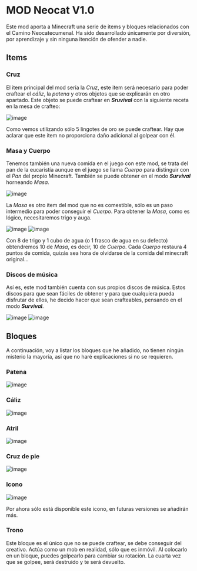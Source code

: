 # MOD Neocat V1.0 #

Este mod aporta a Minecraft una serie de items y bloques relacionados con el Camino Neocatecumenal. Ha sido desarrollado únicamente por diversión, por aprendizaje y sin ninguna itención de ofender a nadie.

## Items ##

### Cruz ###

El item principal del mod sería la _Cruz_, este item será necesario para poder craftear el _cáliz_, la _patena_ y otros objetos que se explicarán en otro apartado. Este objeto se puede craftear en _**Sruvival**_ con la siguiente receta en la mesa de crafteo:

![image](https://user-images.githubusercontent.com/64470097/129489784-c64d464e-ba6d-425d-ae27-786b2c84e1db.png)

Como vemos utilizando sólo 5 lingotes de oro se puede craftear. Hay que aclarar que este item no proporciona daño adicional al golpear con él.

### Masa y Cuerpo ###

Tenemos también una nueva comida en el juego con este mod, se trata del pan de la eucaristía aunque en el juego se llama _Cuerpo_ para distinguir con el _Pan_ del propio Minecraft. También se puede obtener en el modo _**Survival**_ horneando _Masa_.

![image](https://user-images.githubusercontent.com/64470097/129489881-cea81fee-012a-49db-ac0f-95f0dd6f992c.png)

La _Masa_ es otro item del mod que no es comestible, sólo es un paso intermedio para poder conseguir el _Cuerpo_. Para obtener la _Masa_, como es lógico, necesitaremos trigo y auga.

![image](https://user-images.githubusercontent.com/64470097/129489945-bb45885d-898c-4643-87d3-8acff3e51e88.png)
![image](https://user-images.githubusercontent.com/64470097/129490069-7fd94ea2-16e6-48fb-a8a8-9c2e15bdd78f.png)


Con 8 de trigo y 1 cubo de agua (o 1 frasco de agua en su defecto) obtendremos 10 de _Masa_, es decir, 10 de _Cuerpo_. Cada _Cuerpo_ restaura 4 puntos de comida, quizás sea hora de olvidarse de la comida del minecraft original...

### Discos de música ###

Así es, este mod también cuenta con sus propios discos de música. Estos discos para que sean fáciles de obtener y para que cualquiera pueda disfrutar de ellos, he decido hacer que sean crafteables, pensando en el modo _**Survival**_.

![image](https://user-images.githubusercontent.com/64470097/129490208-5a1e6f6f-0270-4c15-9228-d6105ccba587.png)
![image](https://user-images.githubusercontent.com/64470097/129490215-07897a42-f595-4787-b6d0-dec58619326a.png)

## Bloques ##

A continuación, voy a listar los bloques que he añadido, no tienen ningún misterio la mayoría, así que no haré explicaciones si no se requieren.

### Patena ###

![image](https://user-images.githubusercontent.com/64470097/129490312-fbc9b85e-f7bf-4bb7-b080-37b1cde8a29f.png)

### Cáliz ###

![image](https://user-images.githubusercontent.com/64470097/129490338-4995227a-5c4d-4096-8a4d-8f22b2a329ab.png)

### Atril ###

![image](https://user-images.githubusercontent.com/64470097/129490377-88ede50f-afc0-4db0-b7d4-5e812878ba2d.png)

### Cruz de pie ###

![image](https://user-images.githubusercontent.com/64470097/129490426-db5e4a99-c7da-4763-a880-6204bfdd5299.png)

### Icono ###

![image](https://user-images.githubusercontent.com/64470097/129490454-864b8a41-d850-4be1-814b-a5c89759c7a4.png)

Por ahora sólo está disponible este icono, en futuras versiones se añadirán más.

### Trono ###

Este bloque es el único que no se puede craftear, se debe conseguir del creativo. Actúa como un mob en realidad, sólo que es inmóvil. Al colocarlo en un bloque, puedes golpearlo para cambiar su rotación. La cuarta vez que se golpee, será destruido y te será devuelto.

